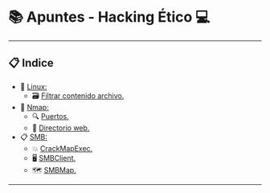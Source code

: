 # 📚 Apuntes - Hacking Ético 💻
***
## 📋 Indice 
- 📜 [Linux:](https://github.com/w0lfst/Apuntes/tree/main/Linux)
    - 🗃️ [Filtrar contenido archivo.](https://github.com/w0lfst/Apuntes-Hacking-Etico/blob/main/Linux/Filtrar%20contenido%20archivo.md)
- 👀 [Nmap:](https://github.com/w0lfst/Apuntes/tree/main/nmap)
    - 🔍 [Puertos.](https://github.com/w0lfst/Apuntes/blob/main/nmap/Escaneo%20de%20puertos.md#escanear-puertos)
    - 📂 [Directorio web.](https://github.com/w0lfst/Apuntes/blob/main/nmap/Escaneo%20directorio%20web.md#directorio-web)
- 📋 [SMB:](https://github.com/w0lfst/Apuntes/tree/main/Samba)
    - 💥 [CrackMapExec.](https://github.com/w0lfst/Apuntes/blob/main/Samba/CrackMapExec.md#crackmapexec-o-cme-)
    - 🖥️ [SMBClient.](https://github.com/w0lfst/Apuntes/blob/main/Samba/SMBClient.md#smbclient)
    - 🗺️ [SMBMap.](https://github.com/w0lfst/Apuntes/blob/main/Samba/SMBMap.md#smbmap)
***
